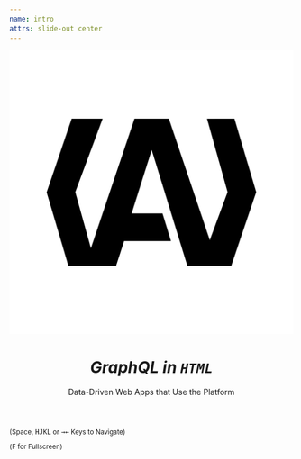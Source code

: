 ```yaml
---
name: intro
attrs: slide-out center
---
```


<header id="intro-header" flex center wrap>
  <img src="/logo.svg" alt=""/>

  # _GraphQL_ _in `HTML`_

  <p center fullwidth>Data-Driven Web Apps that Use the Platform</p>
</header>

<small id="keys-legend" center>

  (Space, <kbd>H</kbd><kbd>J</kbd><kbd>K</kbd><kbd>L</kbd> or <kbd>→</kbd><kbd>←</kbd> Keys to Navigate)

  (<kbd>F</kbd> for Fullscreen)

</small>
